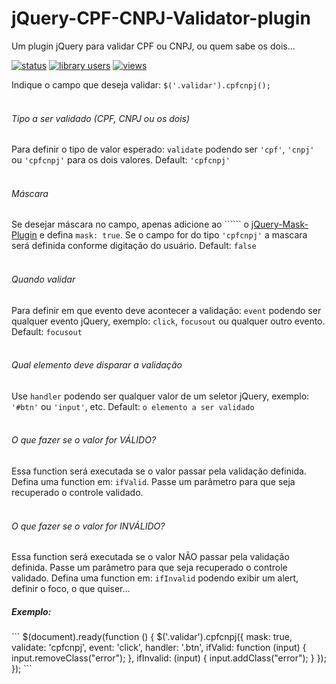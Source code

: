 jQuery-CPF-CNPJ-Validator-plugin
================================

Um plugin jQuery para validar CPF ou CNPJ, ou quem sabe os dois...

[![status](https://sourcegraph.com/api/repos/github.com/gmgomess/jQuery-CPF-CNPJ-Validator-plugin/.badges/status.png)](https://sourcegraph.com/github.com/gmgomess/jQuery-CPF-CNPJ-Validator-plugin)
[![library users](https://sourcegraph.com/api/repos/github.com/gmgomess/jQuery-CPF-CNPJ-Validator-plugin/.badges/library-users.png)](https://sourcegraph.com/github.com/gmgomess/jQuery-CPF-CNPJ-Validator-plugin)
[![views](https://sourcegraph.com/api/repos/github.com/gmgomess/jQuery-CPF-CNPJ-Validator-plugin/.counters/views.png)](https://sourcegraph.com/github.com/gmgomess/jQuery-CPF-CNPJ-Validator-plugin)

<span>Indique o campo que deseja validar:</span>
<code>$('.validar').cpfcnpj();</code>
<br/><br/>
<h6>Tipo a ser validado (CPF, CNPJ ou os dois)</h6>
Para definir o tipo de valor esperado: <code>validate</code> podendo ser <code>'cpf'</code>, <code>'cnpj'</code> ou <code>'cpfcnpj'</code> para os dois valores. Default: <code>'cpfcnpj'</code>
<br/><br/>
<h6>Máscara</h6>
Se desejar máscara no campo, apenas adicione ao ```<head>``` o <a href="http://igorescobar.github.io/jQuery-Mask-Plugin/">jQuery-Mask-Plugin</a> e defina <code>mask: true</code>. Se o campo for do tipo <code>'cpfcnpj'</code> a mascara será definida conforme digitação do usuário. Default: <code>false</code>
<br/><br/>
<h6>Quando validar</h6>
Para definir em que evento deve acontecer a validação: <code>event</code> podendo ser qualquer evento jQuery, exemplo: <code>click</code>, <code>focusout</code> ou qualquer outro evento. Default: <code>focusout</code>
<br/><br/>
<h6>Qual elemento deve disparar a validação</h6>
Use <code>handler</code> podendo ser qualquer valor de um seletor jQuery, exemplo: <code>'#btn'</code> ou <code>'input'</code>, etc. Default: <code>o elemento a ser validado</code>
<br/><br/>
<h6>O que fazer se o valor for VÁLIDO?</h6>
Essa function será executada se o valor passar pela validação definida.
Defina uma function em:
<code>ifValid</code>. Passe um parâmetro para que seja recuperado o controle validado.
<br/><br/>
<h6>O que fazer se o valor for INVÁLIDO?</h6>
Essa function será executada se o valor NÃO passar pela validação definida. Passe um parâmetro para que seja recuperado o controle validado.
Defina uma function em:
<code>ifInvalid</code> podendo exibir um alert, definir o foco, o que quiser...
<br/>
<h5>Exemplo:</h5>
```
$(document).ready(function () {
	$('.validar').cpfcnpj({
		mask: true,
		validate: 'cpfcnpj',
		event: 'click',
		handler: '.btn',
		ifValid: function  (input) { input.removeClass("error"); },
		ifInvalid: (input) { input.addClass("error"); }
	});
});
```

